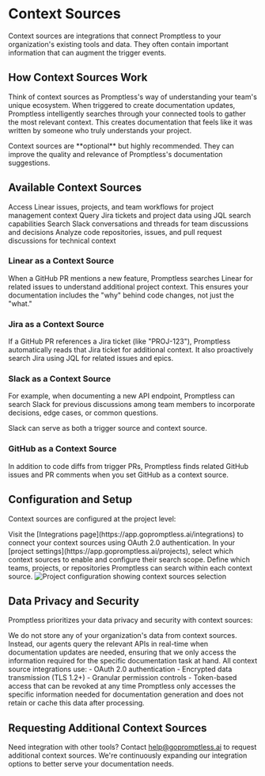 # Context Sources

Context sources are integrations that connect Promptless to your organization's existing tools and data. They often contain important information that can augment the trigger events.

## How Context Sources Work

Think of context sources as Promptless's way of understanding your team's unique ecosystem. When triggered to create documentation updates, Promptless intelligently searches through your connected tools to gather the most relevant context. This creates documentation that feels like it was written by someone who truly understands your project.

<Info>
Context sources are **optional** but highly recommended. They can improve the quality and relevance of Promptless's documentation suggestions.
</Info>

## Available Context Sources

<CardGroup cols={2}>
  <Card title="Linear" icon="fa-solid fa-circle" href="/docs/integrations/linear-integration">
    Access Linear issues, projects, and team workflows for project management context
  </Card>
  
  <Card title="Jira" icon="fa-brands fa-jira" href="/docs/integrations/jira-integration">
    Query Jira tickets and project data using JQL search capabilities
  </Card>
  
  <Card title="Slack" icon="brands slack" href="/docs/integrations/slack-integration">
    Search Slack conversations and threads for team discussions and decisions
  </Card>
  
  <Card title="GitHub" icon="brands github" href="/docs/integrations/github-integration">
    Analyze code repositories, issues, and pull request discussions for technical context
  </Card>
</CardGroup>

### Linear as a Context Source

When a GitHub PR mentions a new feature, Promptless searches Linear for related issues to understand additional project context. This ensures your documentation includes the "why" behind code changes, not just the "what."
  
### Jira as a Context Source

If a GitHub PR references a Jira ticket (like "PROJ-123"), Promptless automatically reads that Jira ticket for additional context. It also proactively search Jira using JQL for related issues and epics.

### Slack as a Context Source

For example, when documenting a new API endpoint, Promptless can search Slack for previous discussions among team members to incorporate decisions, edge cases, or common questions.

<Note>
Slack can serve as both a trigger source and context source.
</Note>

### GitHub as a Context Source

In addition to code diffs from trigger PRs, Promptless finds related GitHub issues and PR comments when you set GitHub as a context source.

## Configuration and Setup

Context sources are configured at the project level:

<Steps>
  <Step title="Connect Integrations">
    Visit the [Integrations page](https://app.gopromptless.ai/integrations) to connect your context sources using OAuth 2.0 authentication.
  </Step>
  
  <Step title="Configure Project Settings">
    In your [project settings](https://app.gopromptless.ai/projects), select which context sources to enable and configure their search scope.
  </Step>
  
  <Step title="Set Permissions">
    Define which teams, projects, or repositories Promptless can search within each context source.
  </Step>
</Steps>

<Frame>
  <img src="https://promptless-customer-doc-assets.s3.amazonaws.com/docs-images/org_2lvkgU9erOFxYhtEVVC0ymPrPdF/80863009-2671-4d86-91d6-95633becce22-new-project-modal-updated.png" alt="Project configuration showing context sources selection" />
</Frame>

## Data Privacy and Security

Promptless prioritizes your data privacy and security with context sources:

<AccordionGroup>
  <Accordion title="Real-time Queries Only">
    We do not store any of your organization's data from context sources. Instead, our agents query the relevant APIs in real-time when documentation updates are needed, ensuring that we only access the information required for the specific documentation task at hand.
  </Accordion>
  
  <Accordion title="Secure Authentication">
    All context source integrations use:
    - OAuth 2.0 authentication
    - Encrypted data transmission (TLS 1.2+)
    - Granular permission controls
    - Token-based access that can be revoked at any time
  </Accordion>
  
  <Accordion title="Minimal Data Access">
    Promptless only accesses the specific information needed for documentation generation and does not retain or cache this data after processing.
  </Accordion>
</AccordionGroup>

## Requesting Additional Context Sources

Need integration with other tools? Contact [help@gopromptless.ai](mailto:help@gopromptless.ai) to request additional context sources. We're continuously expanding our integration options to better serve your documentation needs.
